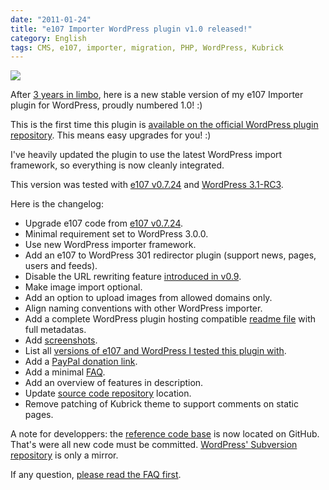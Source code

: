 ```yaml
---
date: "2011-01-24"
title: "e107 Importer WordPress plugin v1.0 released!"
category: English
tags: CMS, e107, importer, migration, PHP, WordPress, Kubrick
---
```


![](/uploads/2011/e107-importer-configuration-screen.png)

After
[3 years in limbo](https://kevin.deldycke.com/2008/01/e107-to-wordpress-migration-v09-plug-in-released/),
here is a new stable version of my e107 Importer plugin for WordPress, proudly
numbered 1.0! :)

This is the first time this plugin is
[available on the official WordPress plugin repository](https://wordpress.org/extend/plugins/e107-importer/).
This means easy upgrades for you! :)

I've heavily updated the plugin to use the latest WordPress import framework, so
everything is now cleanly integrated.

This version was tested with [e107 v0.7.24](https://e107.org/news.php?item.877)
and
[WordPress 3.1-RC3](https://wordpress.org/news/2011/01/wordpress-3-1-release-candidate-3/).

Here is the changelog:

  * Upgrade e107 code from [e107 v0.7.24](https://e107.org/news.php?item.877).
  * Minimal requirement set to WordPress 3.0.0.
  * Use new WordPress importer framework.
  * Add an e107 to WordPress 301 redirector plugin (support news, pages, users
    and feeds).
  * Disable the URL rewriting feature
    [introduced in v0.9](https://kevin.deldycke.com/2008/01/e107-to-wordpress-migration-v09-plug-in-released/).
  * Make image import optional.
  * Add an option to upload images from allowed domains only.
  * Align naming conventions with other WordPress importer.
  * Add a complete WordPress plugin hosting compatible
    [readme file](https://github.com/kdeldycke/e107-importer/blob/master/readme.txt) with full metadatas.
  * Add
    [screenshots](https://wordpress.org/extend/plugins/e107-importer/screenshots/).
  * List all
    [versions of e107 and WordPress I tested this plugin with](https://wordpress.org/extend/plugins/e107-importer/other_notes/).
  * Add a
    [PayPal donation link](https://www.paypal.com/cgi-bin/webscr?cmd=_s-xclick&hosted_button_id=XEXREDEHXSQUJ).
  * Add a minimal [FAQ](https://wordpress.org/extend/plugins/e107-importer/faq/).
  * Add an overview of features in description.
  * Update [source code repository](https://github.com/kdeldycke/e107-importer)
    location.
  * Remove patching of Kubrick theme to support comments on static pages.

A note for developpers: the
[reference code base](https://github.com/kdeldycke/e107-importer) is now located
on GitHub. That's were all new code must be committed.
[WordPress' Subversion repository](https://plugins.trac.wordpress.org/browser/e107-importer/)
is only a mirror.

If any question,
[please read the FAQ first](https://wordpress.org/extend/plugins/e107-importer/faq/).
